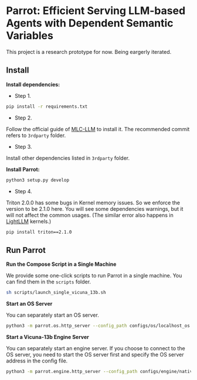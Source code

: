 # Parrot: Efficient Serving LLM-based Agents with Dependent Semantic Variables

This project is a research prototype for now. Being eargerly iterated.

## Install

**Install dependencies:**

- Step 1.

```bash
pip install -r requirements.txt
```

- Step 2.

Follow the official guide of [MLC-LLM](https://github.com/mlc-ai/mlc-llm) to install it. The 
recommended commit refers to `3rdparty` folder.

- Step 3.

Install other dependencies listed in `3rdparty` folder.

**Install Parrot:**

```bash
python3 setup.py develop
```

- Step 4.

Triton 2.0.0 has some bugs in Kernel memory issues. So we enforce the version to be 2.1.0 here. You will see some dependencies warnings, but it will not affect the common usages. (The similar error also happens in [LightLLM](https://github.com/ModelTC/lightllm) kernels.)

```bash
pip install triton==2.1.0
```


## Run Parrot

**Run the Compose Script in a Single Machine**

We provide some one-click scripts to run Parrot in a single machine. You can find them in the `scripts` folder.

```bash
sh scripts/launch_single_vicuna_13b.sh
```

<!-- **Run Docker Compose in a Cluster**

TODO -->

**Start an OS Server**

You can separately start an OS server.

```bash
python3 -m parrot.os.http_server --config_path configs/os/localhost_os.json
```

**Start a Vicuna-13b Engine Server**

You can separately start an engine server. If you choose to connect to the OS server, you need to start the OS server first and specify the OS server address in the config file.

```bash
python3 -m parrot.engine.http_server --config_path configs/engine/native/vicuna-13b-v1.3.json
```